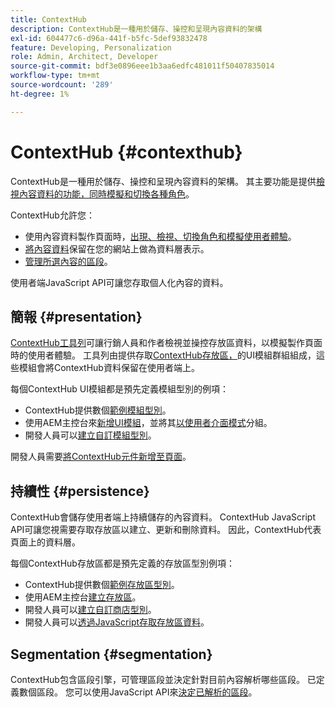 ```yaml
---
title: ContextHub
description: ContextHub是一種用於儲存、操控和呈現內容資料的架構
exl-id: 604477c6-d96a-441f-b5fc-5def93832478
feature: Developing, Personalization
role: Admin, Architect, Developer
source-git-commit: bdf3e0896eee1b3aa6edfc481011f50407835014
workflow-type: tm+mt
source-wordcount: '289'
ht-degree: 1%

---
```


# ContextHub {#contexthub}

ContextHub是一種用於儲存、操控和呈現內容資料的架構。 其主要功能是提供[檢視內容資料的功能，同時模擬和切換各種角色](/help/sites-cloud/authoring/personalization/contexthub.md)。

ContextHub允許您：

* 使用內容資料製作頁面時，[出現、檢視、切換角色和模擬使用者體驗](#presentation)。
* [將內容資料](#persistence)保留在您的網站上做為資料層表示。
* [管理所選內容的區段](#segmentation)。

使用者端JavaScript API可讓您存取個人化內容的資料。

## 簡報 {#presentation}

[ContextHub工具列](/help/sites-cloud/authoring/personalization/contexthub.md)可讓行銷人員和作者檢視並操控存放區資料，以模擬製作頁面時的使用者體驗。 工具列由提供存取[ContextHub存放區，](#persistence)的UI模組群組組成，這些模組會將ContextHub資料保留在使用者端上。

每個ContextHub UI模組都是預先定義模組型別的例項：

* ContextHub提供數個[範例模組型別](sample-modules.md)。
* 使用AEM主控台來[新增UI模組](configuring-contexthub.md#adding-a-ui-module)，並將其[以使用者介面模式](configuring-contexthub.md#adding-a-ui-mode)分組。
* 開發人員可以[建立自訂模組型別](extending-contexthub.md#creating-contexthub-ui-module-types)。

開發人員需要[將ContextHub元件新增至頁面](configuring-contexthub.md)。

## 持續性 {#persistence}

ContextHub會儲存使用者端上持續儲存的內容資料。 ContextHub JavaScript API可讓您視需要存取存放區以建立、更新和刪除資料。 因此，ContextHub代表頁面上的資料層。

每個ContextHub存放區都是預先定義的存放區型別例項：

* ContextHub提供數個[範例存放區型別](sample-stores.md)。
* 使用AEM主控台[建立存放區](configuring-contexthub.md#creating-a-contexthub-store)。
* 開發人員可以[建立自訂商店型別](extending-contexthub.md#creating-custom-store-candidates)。
* 開發人員可以[透過JavaScript存取存放區資料](adding-contexthub.md#interacting-with-contexthub-stores)。

## Segmentation {#segmentation}

ContextHub包含區段引擎，可管理區段並決定針對目前內容解析哪些區段。 已定義數個區段。 您可以使用JavaScript API來[決定已解析的區段](adding-contexthub.md#determining-resolved-contexthub-segments)。
